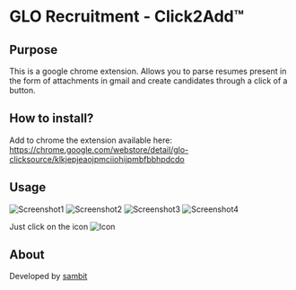 GLO Recruitment - Click2Add™
==============================

Purpose
-------

This is a google chrome extension. Allows you to parse resumes present in the form of attachments in gmail and create candidates through a click of a button.

How to install?
---------------

Add to chrome the extension available here: https://chrome.google.com/webstore/detail/glo-clicksource/klkjepjeaojpmciiohijpmbfbbhpdcdo

Usage
-----

![Screenshot1](https://lh3.googleusercontent.com/n0O5kUxBI-SaPjw34uEDA1y3kOqJtH6W9HoPt8Jbexh9NIvtYJNoh-WDJTsNGarAH3bl-WGr=w640-h400-e365)
![Screenshot2](https://lh3.googleusercontent.com/Fgx4v0NKHL4dceSuL3FKG3u7PokBCsJD2wVusavEx6GJBnSh04-noIVddnWaQ4gK2GM9XS3h=w640-h400-e365)
![Screenshot3](https://lh3.googleusercontent.com/ohZzrB7mCs0t-y9V2HAN3FxyIP_d2vakDe0rO0JLAuKDlJd27Yb92rIlmA4BtLGR9JWuBQ35=w640-h400-e365)
![Screenshot4](https://lh3.googleusercontent.com/ZDYAWx2g4RpGEOTn9J-6CzcFertrG9Bd1UxBEM8L7LEv-C5KWvy7T368eDq3Ow3oG9HRF9oZ=w640-h400-e365)

Just click on the icon ![Icon](http://pic.qqtn.com/file/2013/2015-2/201521684212.png)

About
-----

Developed by [sambit](https://github.com/sambitdutta)


